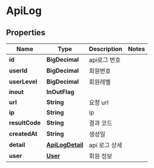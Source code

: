 

# ApiLog


## Properties

Name | Type | Description | Notes
------------ | ------------- | ------------- | -------------
**id** | **BigDecimal** | api로그 번호 | 
**userId** | **BigDecimal** | 회원번호 | 
**userLevel** | **BigDecimal** | 회원레벨 | 
**inout** | **InOutFlag** |  | 
**url** | **String** | 요청 url | 
**ip** | **String** | ip | 
**resultCode** | **String** | 결과 코드 | 
**createdAt** | **String** | 생성일 | 
**detail** | [**ApiLogDetail**](ApiLogDetail.md) | api 로그 상세 | 
**user** | [**User**](User.md) | 회원 정보 | 



